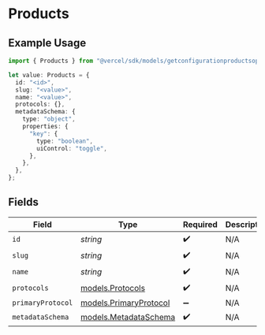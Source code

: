 # Products

## Example Usage

```typescript
import { Products } from "@vercel/sdk/models/getconfigurationproductsop.js";

let value: Products = {
  id: "<id>",
  slug: "<value>",
  name: "<value>",
  protocols: {},
  metadataSchema: {
    type: "object",
    properties: {
      "key": {
        type: "boolean",
        uiControl: "toggle",
      },
    },
  },
};
```

## Fields

| Field                                                  | Type                                                   | Required                                               | Description                                            |
| ------------------------------------------------------ | ------------------------------------------------------ | ------------------------------------------------------ | ------------------------------------------------------ |
| `id`                                                   | *string*                                               | :heavy_check_mark:                                     | N/A                                                    |
| `slug`                                                 | *string*                                               | :heavy_check_mark:                                     | N/A                                                    |
| `name`                                                 | *string*                                               | :heavy_check_mark:                                     | N/A                                                    |
| `protocols`                                            | [models.Protocols](../models/protocols.md)             | :heavy_check_mark:                                     | N/A                                                    |
| `primaryProtocol`                                      | [models.PrimaryProtocol](../models/primaryprotocol.md) | :heavy_minus_sign:                                     | N/A                                                    |
| `metadataSchema`                                       | [models.MetadataSchema](../models/metadataschema.md)   | :heavy_check_mark:                                     | N/A                                                    |